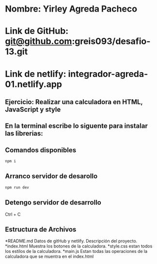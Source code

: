 # Nombre: Yirley Agreda Pacheco

# Link de GitHub: git@github.com:greis093/desafio-13.git

# Link de netlify: integrador-agreda-01.netlify.app

## Ejercicio: Realizar una calculadora en HTML, JavaScript y style

## En la terminal escribe lo siguente para instalar las librerias:

## Comandos disponibles

```sh
npm i
```

## Arranco servidor de desarollo

```sh
npm run dev
```

## Detengo servidor de desarrollo

Ctrl + C

## Estructura de Archivos

*README.md Datos de gitHub y netlify. Descripción del proyecto.
*index.html Muestra los botones de la calculadora.
*style.css estan todos los estilos de la calculadora.
*main.js Estan todas las operaciones de la calculadora que se muentra en el index.html
